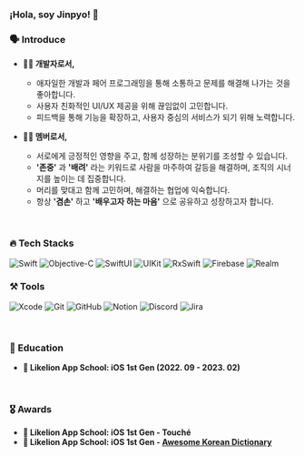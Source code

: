 ### ¡Hola, soy Jinpyo! 👋

<!--
**jphong1005/jphong1005** is a ✨ _special_ ✨ repository because its `README.md` (this file) appears on your GitHub profile.

Here are some ideas to get you started:

- 🔭 I’m currently working on ...
- 🌱 I’m currently learning ...
- 👯 I’m looking to collaborate on ...
- 🤔 I’m looking for help with ...
- 💬 Ask me about ...
- 📫 How to reach me: ...
- 😄 Pronouns: ...
- ⚡ Fun fact: ...
-->

### 🗣️ Introduce
- **👨‍💻 개발자로서,**
  - 애자일한 개발과 페어 프로그래밍을 통해 소통하고 문제를 해결해 나가는 것을 좋아합니다.
  - 사용자 친화적인 UI/UX 제공을 위해 끊임없이 고민합니다.
  - 피드백을 통해 기능을 확장하고, 사용자 중심의 서비스가 되기 위해 노력합니다.
  
- **🙋‍♂️ 멤버로서,**
  - 서로에게 긍정적인 영향을 주고, 함께 성장하는 분위기를 조성할 수 있습니다.
  - **'존중'** 과 **'배려'** 라는 키워드로 사람을 마주하여 갈등을 해결하며, 조직의 시너지를 높이는 데 집중합니다.
  - 머리를 맞대고 함께 고민하며, 해결하는 협업에 익숙합니다.
  - 항상 **'겸손'** 하고 **'배우고자 하는 마음'** 으로 공유하고 성장하고자 합니다.

<br>

### 🔥 Tech Stacks
![Swift](https://img.shields.io/badge/Swift-FA7343?style=flat&logo=swift&logoColor=white)
![Objective-C](https://img.shields.io/badge/Objective_C-000000?style=flat&logo=apple&logoColor=white)
![SwiftUI](https://img.shields.io/badge/SwiftUI-000000?style=flat&logo=swift&logoColor=blue)
![UIKit](https://img.shields.io/badge/UIKit-000000?style=flat&logo=UIKit&logoColor=blue)
![RxSwift](https://img.shields.io/badge/RxSwift-B7178C?style=flat&logo=reactivex&logoColor=white)
![Firebase](https://img.shields.io/badge/Firebase-FFCC00?style=flat&logo=firebase&logoColor=white)
![Realm](https://img.shields.io/badge/realm-39477F?style=flat&logo=realm&logoColor=white)

### ⚒️ Tools
![Xcode](https://img.shields.io/badge/Xcode-147EFB?style=flat&logo=Xcode&logoColor=white)
![Git](https://img.shields.io/badge/Git-F05032?style=flat&logo=Git&logoColor=white)
![GitHub](https://img.shields.io/badge/GitHub-181717?style=flat&logo=GitHub&logoColor=white)
![Notion](https://img.shields.io/badge/Notion-000000?style=flat&logo=Notion&logoColor=white)
![Discord](https://img.shields.io/badge/Discord-5865F2?style=flat&logo=Discord&logoColor=white)
![Jira](https://img.shields.io/badge/jira-0052CC?style=flat&logo=jirasoftware&logoColor=white)

<br>

###  Education
- **🦁 Likelion App School: iOS 1st Gen (2022. 09 - 2023. 02)**

<br>

### 🎖️ Awards
- **🥇 Likelion App School: iOS 1st Gen - Touché**
- **🥉 Likelion App School: iOS 1st Gen - [Awesome Korean Dictionary](https://apps.apple.com/kr/app/awesome-korean-dictionary/id1665422867)**
